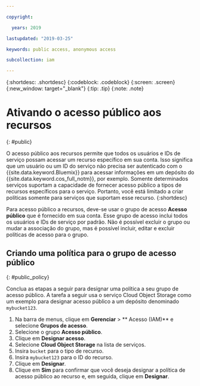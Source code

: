 ```yaml
---

copyright:

  years: 2019

lastupdated: "2019-03-25"

keywords: public access, anonymous access

subcollection: iam

---
```


{:shortdesc: .shortdesc}
{:codeblock: .codeblock}
{:screen: .screen}
{:new_window: target="_blank"}
{:tip: .tip}
{:note: .note}

# Ativando o acesso público aos recursos
{: #public}

O acesso público aos recursos permite que todos os usuários e IDs de serviço possam acessar um recurso específico em sua conta. Isso significa que um usuário ou um ID do serviço não precisa ser autenticado com o {{site.data.keyword.Bluemix}} para acessar informações em um depósito do {{site.data.keyword.cos_full_notm}}, por exemplo. Somente determinados serviços suportam a capacidade de fornecer acesso público a tipos de recursos específicos para o serviço. Portanto, você está limitado a criar políticas somente para serviços que suportam esse recurso.
{:shortdesc}

Para acesso público a recursos, deve-se usar o grupo de acesso **Acesso público** que é fornecido em sua conta. Esse grupo de acesso inclui todos os usuários e IDs de serviço por padrão. Não é possível excluir o grupo ou mudar a associação do grupo, mas é possível incluir, editar e excluir políticas de acesso para o grupo.

## Criando uma política para o grupo de acesso público
{: #public_policy}

Conclua as etapas a seguir para designar uma política a seu grupo de acesso público. A tarefa a seguir usa o serviço Cloud Object Storage como um exemplo para designar acesso público a um depósito denominado `mybucket123`.

1. Na barra de menus, clique em **Gerenciar** &gt; ** Acesso (IAM)** e selecione **Grupos de acesso**.
2. Selecione o grupo **Acesso público**.
3. Clique em **Designar acesso**.
4. Selecione **Cloud Object Storage** na lista de serviços.
5. Insira `bucket` para o tipo de recurso.
6. Insira `mybucket123` para o ID do recurso.
7. Clique em **Designar**.
8. Clique em **Sim** para confirmar que você deseja designar a política de acesso público ao recurso e, em seguida, clique em **Designar**.
